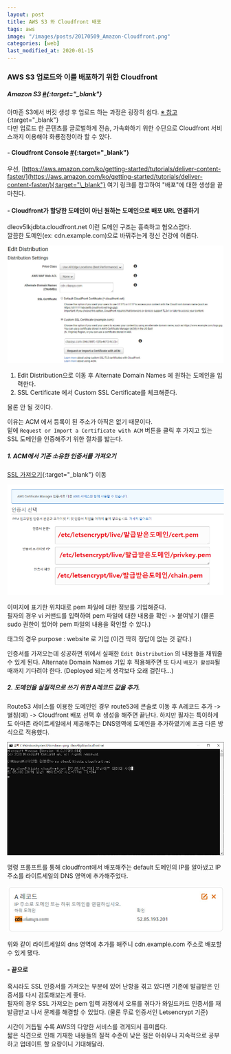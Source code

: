 ```yaml
---
layout: post
title: AWS S3 와 Cloudfront 배포
tags: aws
image: "/images/posts/20170509_Amazon-Cloudfront.png"
categories: [web]
last_modified_at: 2020-01-15
---
```


### AWS S3 업로드와 이를 배포하기 위한 Cloudfront

##### Amazon S3 [#](https://s3.console.aws.amazon.com/s3/home){:target="\_blank"}

아마존 S3에서 버킷 생성 후 업로드 하는 과정은 굉장히 쉽다. [※ 참고](https://docs.aws.amazon.com/ko_kr/AmazonS3/latest/gsg/GetStartedWithS3.html){:target="\_blank"}  
다만 업로드 한 콘텐츠를 글로벌하게 전송, 가속화하기 위한 수단으로 Cloudfront 서비스까지 이용해야 화룡점정이라 할 수 있다.

#### - Cloudfront Console [#](https://console.aws.amazon.com/cloudfront/home){:target="\_blank"}

우선, [https://aws.amazon.com/ko/getting-started/tutorials/deliver-content-faster/](https://aws.amazon.com/ko/getting-started/tutorials/deliver-content-faster/){:target="\_blank"} 여기 링크를 참고하여 "배포"에 대한 생성을 끝마친다.

#### - Cloudfront가 할당한 도메인이 아닌 원하는 도메인으로 배포 URL 연결하기

dleov5lkjdbta.cloudfront.net 이런 도메인 구조는 흉측하고 혐오스럽다.  
깔끔한 도메인(ex: cdn.example.com)으로 바꿔주는게 정신 건강에 이롭다.

![Cloudfront](/images/posts/aws-200115-1.jpg "Cloudfront")

1. Edit Distribution으로 이동 후 Alternate Domain Names 에 원하는 도메인을 입력한다.
2. SSL Certificate 에서 Custom SSL Certificate를 체크해준다.

물론 안 될 것이다.

이유는 ACM 에서 등록이 된 주소가 아직은 없기 때문이다.  
밑에 `Request or Import a Certificate with ACM` 버튼을 클릭 후 가지고 있는 SSL 도메인을 인증해주기 위한 절차를 밟는다.

##### 1. ACM에서 기존 소유한 인증서를 가져오기

[SSL 가져오기](https://console.aws.amazon.com/acm/home?region=us-east-1#/importwizard/){:target="\_blank"} 이동

![Cloudfront2](/images/posts/aws-200115-2.png "Cloudfront2")

이미지에 표기한 위치대로 pem 파일에 대한 정보를 기입해준다.  
필자의 경우 vi 커맨드를 입력하여 pem 파일에 대한 내용을 확인 -> 붙여넣기 (물론 sudo 권한이 있어야 pem 파일의 내용을 확인할 수 있다.)

태그의 경우 purpose : website 로 기입 (이건 딱히 정답이 없는 것 같다.)

인증서를 가져오는데 성공하면 위에서 실패한 `Edit Distribution` 의 내용들을 채워줄 수 있게 된다.
Alternate Domain Names 기입 후 적용해주면 또 다시 `배포가 활성화`될 때까지 기다려야 한다. (Deployed 되는게 생각보다 오래 걸린다...)

##### 2. 도메인을 실질적으로 쓰기 위한 A레코드 값을 추가.

Route53 서비스를 이용한 도메인인 경우 route53에 콘솔로 이동 후 A레코드 추가 -> 별칭(예) -> Cloudfront 배포 선택 후 생성을 해주면 끝난다.
하지만 필자는 특이하게도 아마존 라이트세일에서 제공해주는 DNS영역에 도메인을 추가하였기에 조금 다른 방식으로 적용했다.

![Cloudfront3](/images/posts/aws-200115-3.jpg "Cloudfront3")

명령 프롬프트를 통해 cloudfront에서 배포해주는 default 도메인의 IP를 알아냈고 IP 주소를 라이트세일의 DNS 영역에 추가해주었다.

![Cloudfront4](/images/posts/aws-200115-4.jpg "Cloudfront4")

위와 같이 라이트세일의 dns 영역에 추가를 해주니 cdn.example.com 주소로 배포할 수 있게 됐다.

#### - 끝으로

혹시라도 SSL 인증서를 가져오는 부분에 있어 난항을 겪고 있다면 기존에 발급받은 인증서를 다시 검토해보는게 좋다.  
필자의 경우 SSL 가져오는 pem 입력 과정에서 오류를 겪다가 와일드카드 인증서를 재발급받고 나서 문제를 해결할 수 있었다. (물론 무료 인증서인 Letsencrypt 기준)

시간이 거듭될 수록 AWS의 다양한 서비스를 겪게되서 흥미롭다.  
짧은 식견으로 인해 기재한 내용들의 질적 수준이 낮은 점은 아쉬우나 지속적으로 공부하고 업데이트 할 요량이니 기대해달라.
